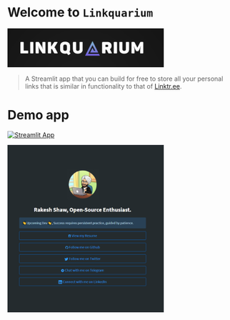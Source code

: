 # Welcome to `Linkquarium`

<img src="./images/logo.png" width="350">


> A Streamlit app that you can build for free to store all your personal links that is similar in functionality to that of [Linktr.ee](https://linktr.ee/).


# Demo app

[![Streamlit App](https://static.streamlit.io/badges/streamlit_badge_black_white.svg)](https://linkquarium.streamlit.app/)

<img src="./images/ss.png" width="350">






